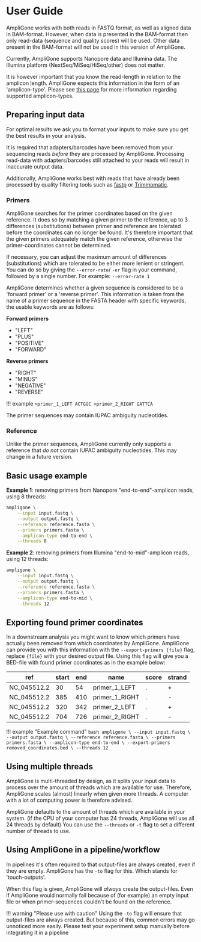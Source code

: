 # User Guide

AmpliGone works with both reads in FASTQ format, as well as aligned data in BAM-format. However, when data is presented in the BAM-format then only read-data (sequence and quality scores) will be used. Other data present in the BAM-format will not be used in this version of AmpliGone.

Currently, AmpliGone supports Nanopore data and Illumina data. The Illumina platform (NextSeq/MiSeq/HiSeq/other) does not matter.

It is however important that you know the read-length in relation to the amplicon length.
AmpliGone expects this information in the form of an 'amplicon-type'.
Please see [this page](amplicon-types.md) for more information regarding supported amplicon-types.

## Preparing input data

For optimal results we ask you to format your inputs to make sure you get the best results in your analysis.

It is required that adapters/barcodes have been removed from your sequencing reads *before* they are processed by AmpliGone.
Processing read-data with adapters/barcodes still attached to your reads will result in inaccurate output data.

Additionally, AmpliGone works best with reads that have already been processed by quality filtering tools such as [fastp](https://github.com/OpenGene/fastp) or [Trimmomatic](https://github.com/usadellab/Trimmomatic).


### Primers

AmpliGone searches for the primer coordinates based on the given reference. It does so by matching a given primer to the reference, up to 3 differences (substitutions) between primer and reference are tolerated before the coordinates can no longer be found.
It's therefore important that the given primers adequately match the given reference, otherwise the primer-coordinates cannot be determined.

If necessary, you can adjust the maximum amount of differences (substitutions) which are tolerated to be either more lenient or stringent. You can do so by giving the `--error-rate`/ `-er` flag in your command, followed by a single number. For example: `--error-rate 1`

AmpliGone determines whether a given sequence is considered to be a 'forward primer' or a 'reverse primer'. This information is taken from the name of a primer sequence in the FASTA header with specific keywords, the usable keywords are as follows:

**Forward primers**

* "LEFT"
* "PLUS"
* "POSITIVE"
* "FORWARD"

**Reverse primers**

* "RIGHT"
* "MINUS"
* "NEGATIVE"
* "REVERSE"

!!! example
    ```
    >primer_1_LEFT
    ACTGGC
    >primer_2_RIGHT
    GATTCA
    ```

The primer sequences may contain IUPAC ambiguity nucleotides.

### Reference

Unlike the primer sequences, AmpliGone currently only supports a reference that *do not* contain IUPAC ambiguity nucleotides. This may change in a future version.

## Basic usage example

**Example 1**: removing primers from Nanopore "end-to-end"-amplicon reads, using 8 threads:

```bash
ampligone \
    --input input.fastq \
    --output output.fastq \
    --reference reference.fasta \
    --primers primers.fasta \
    --amplicon-type end-to-end \
    --threads 8
```

**Example 2**: removing primers from Illumina "end-to-mid"-amplicon reads, using 12 threads:

```bash
ampligone \
    --input input.fastq \
    --output output.fastq \
    --reference reference.fasta \
    --primers primers.fasta \
    --amplicon-type end-to-mid \
    --threads 12
```

## Exporting found primer coordinates

In a downstream analysis you might want to know which primers have actually been removed from which coordinates by AmpliGone.
AmpliGone can provide you with this information with the `--export-primers {file}` flag, replace `{file}` with your desired output file.
Using this flag will give you a BED-file with found primer coordinates as in the example below:

| ref | start | end | name | score | strand |
| ---- | ---- | ---- | ---- | ---- | ---- |
NC_045512.2 | 30 | 54 | primer_1_LEFT | . | + |
NC_045512.2 | 385 | 410 | primer_1_RIGHT | . | - |
NC_045512.2 | 320 | 342 | primer_2_LEFT | . | + |
NC_045512.2 | 704 | 726 | primer_2_RIGHT | . | - |

!!! example "Example command"
    ```bash
    ampligone \
        --input input.fastq \
        --output output.fastq \
        --reference reference.fasta \
        --primers primers.fasta \
        --amplicon-type end-to-end \
        --export-primers removed_coordinates.bed \
        --threads 12
    ```

## Using multiple threads

AmpliGone is multi-threaded by design, as it splits your input data to process over the amount of threads which are available for use.
Therefore, AmpliGone scales (almost) linearly when given more threads. A computer with a lot of computing power is therefore advised.

AmpliGone defaults to the amount of threads which are available in your system. (if the CPU of your computer has 24 threads, AmpliGone will use all 24 threads by default)
You can use the `--threads` or `-t` flag to set a different number of threads to use.


## Using AmpliGone in a pipeline/workflow

In pipelines it's often required to that output-files are always created, even if they are empty.
AmpliGone has the `-to` flag for this. Which stands for 'touch-outputs'.

When this flag is given, AmpliGone will *always* create the output-files. Even if AmpliGone would normally fail because of (for example) an empty input file or when primer-sequences couldn't be found on the reference.

!!! warning "Please use with caution"
    Using the `-to` flag will ensure that output-files are always created.
    But because of this, common errors may go unnoticed more easily. Please test your experiment setup manually before integrating it in a pipeline
